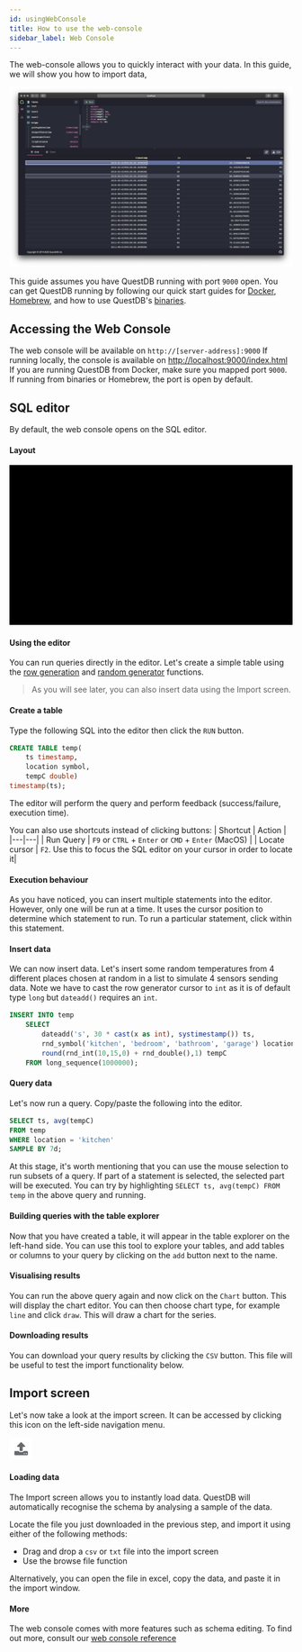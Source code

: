 ```yaml
---
id: usingWebConsole
title: How to use the web-console
sidebar_label: Web Console
---
```



The web-console allows you to quickly interact with your data. In this guide, we will show you how to import data,

![console overview](/static/img/console-overview.png)

This guide assumes you have QuestDB running with port `9000` open. You can get QuestDB running by following our quick start 
guides for [Docker](guideDocker.md), [Homebrew](guideHomebrew.md), and how to use QuestDB's [binaries](binariesReference.md).

## Accessing the Web Console
The web console will be available on ```http://[server-address]:9000```
If running locally, the console is available on [http://localhost:9000/index.html](http://localhost:9000/index.html)
If you are running QuestDB from Docker, make sure you mapped port `9000`. 
If running from binaries or Homebrew, the port is open by default.

## SQL editor
By default, the web console opens on the SQL editor. 

#### Layout
![console sections](/static/img/console-sections.gif)

#### Using the editor
You can run queries directly in the editor. Let's create a simple table using the [row generation](functionsRowGenerator.md) 
and [random generator](functionsRandomValueGenerators.md) functions.

> As you will see later, you can also insert data using the Import screen.

#### Create a table
Type the following SQL into the editor then click the `RUN` button.

```sql
CREATE TABLE temp(
    ts timestamp, 
    location symbol, 
    tempC double) 
timestamp(ts);
```

The editor will perform the query and perform feedback (success/failure, execution time).

You can also use shortcuts instead of clicking buttons:
| Shortcut | Action |
|---|---|
| Run Query | `F9` or `CTRL` + `Enter` or `CMD` + `Enter` (MacOS) |
| Locate cursor | `F2`. Use this to focus the SQL editor on your cursor in order to locate it|


#### Execution behaviour
As you have noticed, you can insert multiple statements into the editor. However, only one will be run at a time.
It uses the cursor position to determine which statement to run.
To run a particular statement, click within this statement.

#### Insert data
We can now insert data. Let's insert some random temperatures from 4 different places chosen at random 
in a list to simulate 4 sensors sending data. Note we have to cast the row generator cursor to `int` as it 
is of default type `long` but `dateadd()` requires an `int`.
```sql
INSERT INTO temp 
    SELECT 
        dateadd('s', 30 * cast(x as int), systimestamp()) ts,
        rnd_symbol('kitchen', 'bedroom', 'bathroom', 'garage') location,
        round(rnd_int(10,15,0) + rnd_double(),1) tempC
    FROM long_sequence(1000000);
```

#### Query data
Let's now run a query. Copy/paste the following into the editor.
```sql
SELECT ts, avg(tempC) 
FROM temp 
WHERE location = 'kitchen' 
SAMPLE BY 7d;
```

At this stage, it's worth mentioning that you can use the mouse selection to run subsets of a query. 
If part of a statement is selected, the selected part will be executed. You can try by highlighting
`SELECT ts, avg(tempC) FROM temp` in the above query and running. 

#### Building queries with the table explorer
Now that you have created a table, it will appear in the table explorer on the left-hand side.
You can use this tool to explore your tables, and add tables or columns to your query by clicking on the `add` button next 
to the name.

#### Visualising results
You can run the above query again and now click on the `Chart` button. This will display the chart editor.
You can then choose chart type, for example `line` and click `draw`. This will draw a chart for the series.

#### Downloading results
You can download your query results by clicking the `CSV` button. This file will be useful to test the 
import functionality below.

## Import screen

Let's now take a look at the import screen. 
It can be accessed by clicking this icon on the left-side navigation menu. 

![upload button](/static/img/upload-button.png) 

#### Loading data

The Import screen allows you to instantly load data. QuestDB will automatically recognise the schema by analysing a sample of the data.

Locate the file you just downloaded in the previous step, and import it using either of the following methods:
- Drag and drop a `csv` or `txt` file into the import screen
- Use the browse file function

Alternatively, you can open the file in excel, copy the data, and paste it in the import window.

#### More
The web console comes with more features such as schema editing. To find out more, consult our 
[web console reference](consoleReference.md) 


